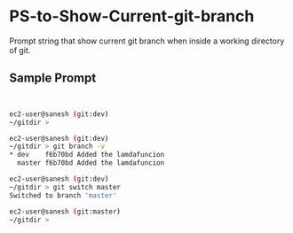 # PS-to-Show-Current-git-branch
Prompt string that show current git branch when inside a working directory of git.
## Sample Prompt

```bash


ec2-user@sanesh (git:dev)
~/gitdir >

ec2-user@sanesh (git:dev)
~/gitdir > git branch -v
* dev    f6b70bd Added the lamdafuncion
  master f6b70bd Added the lamdafuncion

ec2-user@sanesh (git:dev)
~/gitdir > git switch master
Switched to branch 'master'

ec2-user@sanesh (git:master)
~/gitdir >
```

